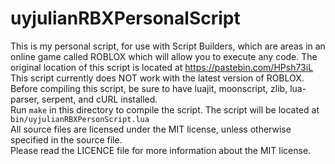 uyjulianRBXPersonalScript
=========================

This is my personal script, for use with Script Builders, which are areas in an online game called ROBLOX
which will allow you to execute any code. The original location of this script is located at 
https://pastebin.com/HPsh73iL  
This script currently does NOT work with the latest version of ROBLOX.  
Before compiling this script, be sure to have luajit, moonscript, zlib, lua-parser, serpent, and cURL installed.  
Run `make` in this directory to compile the script. The script will be located at `bin/uyjulianRBXPersonScript.lua`  
All source files are licensed under the MIT license, unless otherwise specified in the source file.  
Please read the LICENCE file for more information about the MIT license.  
